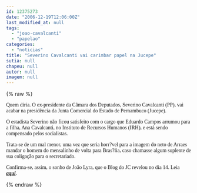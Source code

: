 ```yaml
---
id: 12375273
date: "2006-12-19T12:06:00Z"
last_modified_at: null
tags:
  - "joao-cavalcanti"
  - "papelao"
categories:
  - "noticias"
title: "Severino Cavalcanti vai carimbar papel na Jucepe"
sutia: null
chapeu: null
autor: null
imagem: null
---
```

{% raw %}
<p><P><FONT face=Verdana>Quem diria. O ex-presidente da Câmara dos Deputados, Severino Cavalcanti (PP), vai acabar na presidência da Junta Comercial do Estado de Pernambuco (Jucepe).</FONT></P></p>
<p><P><FONT face=Verdana>O estadista Severino não ficou satisfeito com o cargo que Eduardo Campos arrumou para a filha, Ana Cavalcanti, no Instituto de Recursos Humanos (IRH), e está sendo compensado pelos socialistas.</FONT></P></p>
<p><P><FONT face=Verdana>Trata-se de um mal menor, uma vez que seria horr?vel para a imagem do neto de Arraes mandar o homem do mensalinho de volta para Bras?lia, caso chamasse algum suplente de sua coligação para o secretariado.</FONT></P></p>
<p><P><FONT face=Verdana>Confirma-se, assim, o sonho de João Lyra, que o Blog do JC revelou no dia 14. Leia <A href=\"https://jc3.uol.com.br/blogs/jc/2006/12/14/index.php\" target=_blank><STRONG><EM>aqui</EM></STRONG></A>. </FONT></P> </p>
{% endraw %}